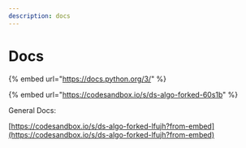 ```yaml
---
description: docs
---
```


# Docs

{% embed url="https://docs.python.org/3/" %}

{% embed url="https://codesandbox.io/s/ds-algo-forked-60s1b" %}

General Docs:

[https://codesandbox.io/s/ds-algo-forked-lfujh?from-embed](https://codesandbox.io/s/ds-algo-forked-lfujh?from-embed)
